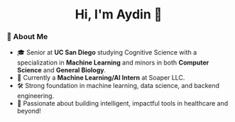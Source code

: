 <h1 align="center">Hi, I'm Aydin 👋</h1>

### 🧠 About Me

- 🎓 Senior at **UC San Diego** studying Cognitive Science with a specialization in **Machine Learning** and minors in both **Computer Science** and **General Biology**.
- 🧪 Currently a **Machine Learning/AI Intern** at Soaper LLC.
- 🛠️ Strong foundation in machine learning, data science, and backend engineering.
- 🚀 Passionate about building intelligent, impactful tools in healthcare and beyond!
